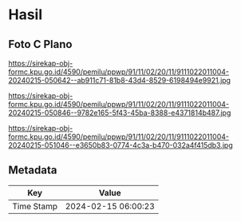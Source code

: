 # Hasil

## Foto C Plano

https://sirekap-obj-formc.kpu.go.id/4590/pemilu/ppwp/91/11/02/20/11/9111022011004-20240215-050642--ab911c71-81b8-43d4-8529-6198494e9921.jpg

https://sirekap-obj-formc.kpu.go.id/4590/pemilu/ppwp/91/11/02/20/11/9111022011004-20240215-050846--9782e165-5f43-45ba-8388-e4371814b487.jpg

https://sirekap-obj-formc.kpu.go.id/4590/pemilu/ppwp/91/11/02/20/11/9111022011004-20240215-051046--e3650b83-0774-4c3a-b470-032a4f415db3.jpg


## Metadata

| Key        | Value               |
| ---------- | ------------------- |
| Time Stamp | 2024-02-15 06:00:23 |



